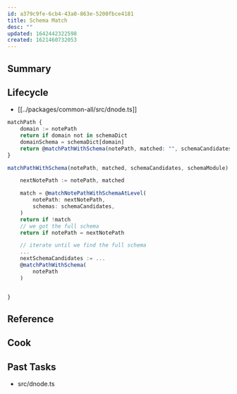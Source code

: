 ```yaml
---
id: a379c9fe-6cb4-43a0-863e-5200fbce4181
title: Schema Match
desc: ""
updated: 1642442322598
created: 1621460732053
---
```


## Summary

## Lifecycle

- [[../packages/common-all/src/dnode.ts]]

```ts
matchPath {
    domain := notePath
    return if domain not in schemaDict
    domainSchema = schemaDict[domain]
    return @matchPathWithSchema(notePath, matched: "", schemaCandidates: [domainSchema], schemaModule: domainSchema)
}
```

```ts
matchPathWithSchema(notePath, matched, schemaCandidates, schemaModule) {

    nextNotePath := notePath, matched

    match = @matchNotePathWithSchemaAtLevel(
        notePath: nextNotePath,
        schemas: schemaCandidates,
    )
    return if !match
    // we got the full schema
    return if notePath = nextNotePath

    // iterate until we find the full schema
    ...
    nextSchemaCandidates := ...
    @matchPathWithSchema(
        notePath
    )


}

```

## Reference

<!-- Anything else that is useful to lookup -->

## Cook

<!-- How to do common operations with this code -->

## Past Tasks

<!-- Link to past pull requests and commits on this given module  -->

- src/dnode.ts
